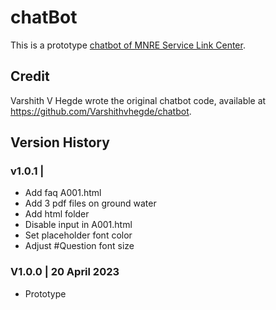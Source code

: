 # chatBot
This is a prototype [chatbot of MNRE Service Link Center](https://kietpawpan.github.io/chatBot/). 

## Credit
Varshith V Hegde wrote the original chatbot code, available at https://github.com/Varshithvhegde/chatbot.

## Version History 
### v1.0.1 |
- Add faq A001.html
- Add 3 pdf files on ground water
- Add html folder
- Disable input in A001.html
- Set placeholder font color
- Adjust #Question font size

### V1.0.0 | 20 April 2023
- Prototype

